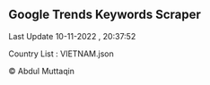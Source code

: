 

## Google Trends Keywords Scraper 
 
Last Update 10-11-2022 , 20:37:52

Country List :
VIETNAM.json



© Abdul Muttaqin 
